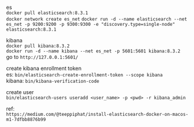 es  
`docker pull elasticsearch:8.3.1`  
`docker network create es_net`
`docker run -d --name elasticsearch --net es_net -p 9200:9200 -p 9300:9300 -e "discovery.type=single-node" elasticsearch:8.3.1`

kibana  
`docker pull kibana:8.3.2`  
`docker run -d --name kibana --net es_net -p 5601:5601 kibana:8.3.2`  
go to `http://127.0.0.1:5601/`

create kibana enrollment token  
es: `bin/elasticsearch-create-enrollment-token --scope kibana`  
kibana: `bin/kibana-verification-code`

create user  
`bin/elasticsearch-users useradd <user_name> -p <pwd> -r kibana_admin`

ref:  
`https://medium.com/@teeppiphat/install-elasticsearch-docker-on-macos-m1-7dfbb8876b99`
